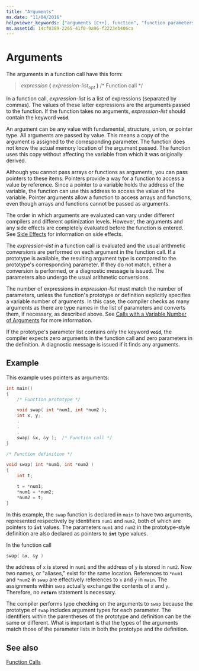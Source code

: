 ```yaml
---
title: "Arguments"
ms.date: "11/04/2016"
helpviewer_keywords: ["arguments [C++], function", "function parameters", "functions [C], parameters", "function parameters, about function parameters", "function arguments", "function calls, arguments"]
ms.assetid: 14cf0389-2265-41f0-9a96-f2223eb406ca
---
```

# Arguments

The arguments in a function call have this form:

> *expression* **(** *expression-list*<SUB>opt</SUB> **)**  /* Function call */

In a function call, *expression-list* is a list of expressions (separated by commas). The values of these latter expressions are the arguments passed to the function. If the function takes no arguments, *expression-list* should contain the keyword **`void`**.

An argument can be any value with fundamental, structure, union, or pointer type. All arguments are passed by value. This means a copy of the argument is assigned to the corresponding parameter. The function does not know the actual memory location of the argument passed. The function uses this copy without affecting the variable from which it was originally derived.

Although you cannot pass arrays or functions as arguments, you can pass pointers to these items. Pointers provide a way for a function to access a value by reference. Since a pointer to a variable holds the address of the variable, the function can use this address to access the value of the variable. Pointer arguments allow a function to access arrays and functions, even though arrays and functions cannot be passed as arguments.

The order in which arguments are evaluated can vary under different compilers and different optimization levels. However, the arguments and any side effects are completely evaluated before the function is entered. See [Side Effects](../c-language/side-effects.md) for information on side effects.

The *expression-list* in a function call is evaluated and the usual arithmetic conversions are performed on each argument in the function call. If a prototype is available, the resulting argument type is compared to the prototype's corresponding parameter. If they do not match, either a conversion is performed, or a diagnostic message is issued. The parameters also undergo the usual arithmetic conversions.

The number of expressions in *expression-list* must match the number of parameters, unless the function's prototype or definition explicitly specifies a variable number of arguments. In this case, the compiler checks as many arguments as there are type names in the list of parameters and converts them, if necessary, as described above. See [Calls with a Variable Number of Arguments](../c-language/calls-with-a-variable-number-of-arguments.md) for more information.

If the prototype's parameter list contains only the keyword **`void`**, the compiler expects zero arguments in the function call and zero parameters in the definition. A diagnostic message is issued if it finds any arguments.

## Example

This example uses pointers as arguments:

```C
int main()
{
    /* Function prototype */

    void swap( int *num1, int *num2 );
    int x, y;
    .
    .
    .
    swap( &x, &y );  /* Function call */
}

/* Function definition */

void swap( int *num1, int *num2 )
{
    int t;

    t = *num1;
    *num1 = *num2;
    *num2 = t;
}
```

In this example, the `swap` function is declared in `main` to have two arguments, represented respectively by identifiers `num1` and `num2`, both of which are pointers to **`int`** values. The parameters `num1` and `num2` in the prototype-style definition are also declared as pointers to **`int`** type values.

In the function call

```C
swap( &x, &y )
```

the address of `x` is stored in `num1` and the address of `y` is stored in `num2`. Now two names, or "aliases," exist for the same location. References to `*num1` and `*num2` in `swap` are effectively references to `x` and `y` in `main`. The assignments within `swap` actually exchange the contents of `x` and `y`. Therefore, no **`return`** statement is necessary.

The compiler performs type checking on the arguments to `swap` because the prototype of `swap` includes argument types for each parameter. The identifiers within the parentheses of the prototype and definition can be the same or different. What is important is that the types of the arguments match those of the parameter lists in both the prototype and the definition.

## See also

[Function Calls](../c-language/function-calls.md)

